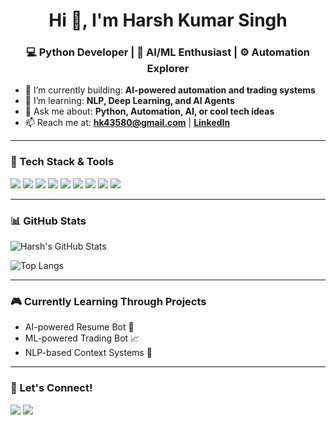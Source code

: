 <h1 align="center">Hi 👋, I'm Harsh Kumar Singh</h1>
<h3 align="center">💻 Python Developer | 🧠 AI/ML Enthusiast | ⚙️ Automation Explorer</h3>

- 🔭 I’m currently building: **AI-powered automation and trading systems**
- 🌱 I’m learning: **NLP, Deep Learning, and AI Agents**
- 💬 Ask me about: **Python, Automation, AI, or cool tech ideas**
- 📫 Reach me at: **[hk43580@gmail.com](mailto:hk43580@gmail.com)** | **[LinkedIn](https://www.linkedin.com/in/harsh0612/)**

---

### 🚀 Tech Stack & Tools

<p align="left">
  <img src="https://img.shields.io/badge/Python-3776AB?style=for-the-badge&logo=python&logoColor=white"/>
  <img src="https://img.shields.io/badge/Django-092E20?style=for-the-badge&logo=django&logoColor=white"/>
  <img src="https://img.shields.io/badge/FastAPI-005571?style=for-the-badge&logo=fastapi"/>
  <img src="https://img.shields.io/badge/Flask-000000?style=for-the-badge&logo=flask"/>
  <img src="https://img.shields.io/badge/SQL-4479A1?style=for-the-badge&logo=mysql&logoColor=white"/>
  <img src="https://img.shields.io/badge/Git-F05032?style=for-the-badge&logo=git&logoColor=white"/>
  <img src="https://img.shields.io/badge/Linux-FCC624?style=for-the-badge&logo=linux&logoColor=black"/>
  <img src="https://img.shields.io/badge/Docker-2496ED?style=for-the-badge&logo=docker&logoColor=white"/>
  <img src="https://img.shields.io/badge/Postman-FF6C37?style=for-the-badge&logo=postman&logoColor=white"/>
</p>

---

### 📊 GitHub Stats

![Harsh's GitHub Stats](https://github-readme-stats.vercel.app/api?username=harsh43580&show_icons=true&theme=radical)

![Top Langs](https://github-readme-stats.vercel.app/api/top-langs/?username=harsh43580&layout=compact&theme=radical)

---

### 🎮 Currently Learning Through Projects

- AI-powered Resume Bot 🤖  
- ML-powered Trading Bot 📈  
- NLP-based Context Systems 🧠

---

### 🎯 Let's Connect!

<p align="left">
  <a href="mailto:hk43580@gmail.com"><img src="https://img.shields.io/badge/Gmail-D14836?style=for-the-badge&logo=gmail&logoColor=white"></a>
  <a href="https://www.linkedin.com/in/harsh0612/"><img src="https://img.shields.io/badge/LinkedIn-blue?style=for-the-badge&logo=linkedin&logoColor=white"></a>
</p>
